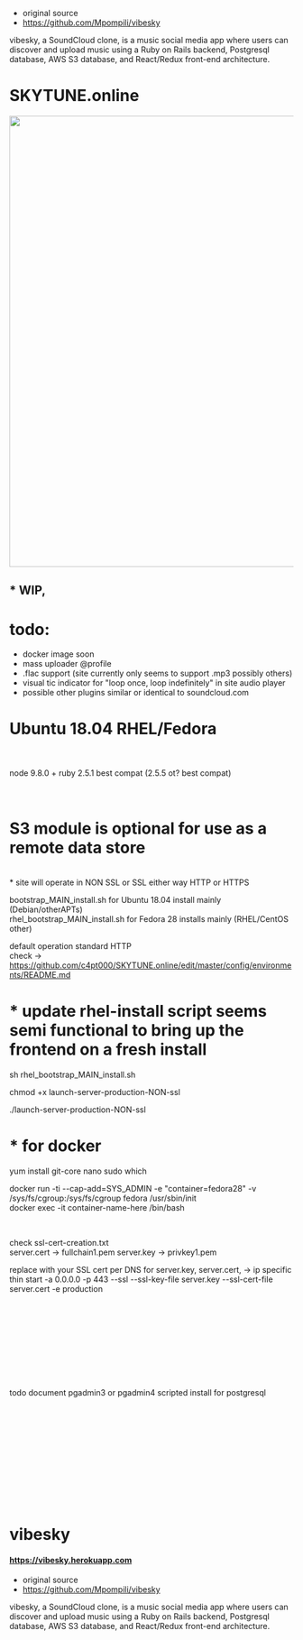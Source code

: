 
* original source
* https://github.com/Mpompili/vibesky

vibesky, a SoundCloud clone, is a music social media app where users can discover and upload music using a Ruby on Rails backend, Postgresql database, AWS S3 database, and React/Redux front-end architecture. 



# SKYTUNE.online

<p align="center"><img src="https://i.imgur.com/wepal9D.jpg" width="800"></p>

## * WIP,


# todo:

* docker image soon
* mass uploader @profile
* .flac support (site currently only seems to support .mp3 possibly others)
* visual tic indicator for "loop once, loop indefinitely" in site audio player
* possible other plugins similar or identical to soundcloud.com

# Ubuntu 18.04    RHEL/Fedora

<br>
<br>
node 9.8.0 + ruby 2.5.1 best compat  (2.5.5 ot? best compat)
<br>
<br>
<br>



                                                                       

# S3 module is optional for use as a remote data store
<br>
* site will operate in NON SSL or SSL either way HTTP or HTTPS
<br>

bootstrap_MAIN_install.sh              for Ubuntu 18.04 install mainly (Debian/otherAPTs)
<br>
rhel_bootstrap_MAIN_install.sh          for Fedora 28 installs mainly (RHEL/CentOS other)
<br>

default operation standard HTTP
<br>
check -> https://github.com/c4pt000/SKYTUNE.online/edit/master/config/environments/README.md


# * update rhel-install script seems semi functional to bring up the frontend on a fresh install


sh rhel_bootstrap_MAIN_install.sh 

chmod +x launch-server-production-NON-ssl

./launch-server-production-NON-ssl

# * for docker

yum install git-core nano sudo which


docker run -ti --cap-add=SYS_ADMIN -e "container=fedora28" -v /sys/fs/cgroup:/sys/fs/cgroup fedora /usr/sbin/init 
<br>
docker exec -it container-name-here /bin/bash



<br>

check ssl-cert-creation.txt
<br>
 server.cert -> fullchain1.pem        server.key -> privkey1.pem 
 <br>

replace with your SSL cert per DNS            for server.key, server.cert,   -> ip specific
<br>
thin start -a 0.0.0.0 -p 443 --ssl --ssl-key-file server.key --ssl-cert-file server.cert -e production 


<br>
<br>
<br>
<br>
<br>
<br>
<br>
<br>
<br>
todo document pgadmin3 or pgadmin4 scripted install for postgresql 
<br>
<br>
<br>
<br>
<br>
<br>
<br>
<br>
<br>
<br>
<br>
<br>


# vibesky

#### https://vibesky.herokuapp.com


* original source
* https://github.com/Mpompili/vibesky

vibesky, a SoundCloud clone, is a music social media app where users can discover and upload music using a Ruby on Rails backend, Postgresql database, AWS S3 database, and React/Redux front-end architecture. 







